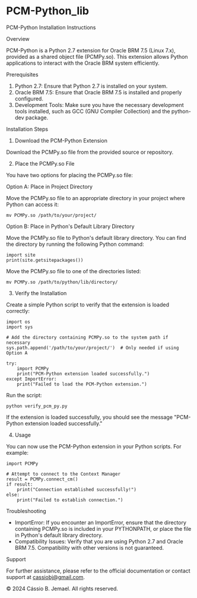 # PCM-Python_lib

PCM-Python Installation Instructions

Overview

PCM-Python is a Python 2.7 extension for Oracle BRM 7.5 (Linux 7.x), provided as a shared object file (PCMPy.so). This extension allows Python applications to interact with the Oracle BRM system efficiently.

Prerequisites

1. Python 2.7: Ensure that Python 2.7 is installed on your system.
2. Oracle BRM 7.5: Ensure that Oracle BRM 7.5 is installed and properly configured.
3. Development Tools: Make sure you have the necessary development tools installed, such as GCC (GNU Compiler Collection) and the python-dev package.

Installation Steps

1. Download the PCM-Python Extension

Download the PCMPy.so file from the provided source or repository.

2. Place the PCMPy.so File

You have two options for placing the PCMPy.so file:

Option A: Place in Project Directory

Move the PCMPy.so file to an appropriate directory in your project where Python can access it:

    mv PCMPy.so /path/to/your/project/

Option B: Place in Python's Default Library Directory

Move the PCMPy.so file to Python's default library directory. You can find the directory by running the following Python command:

    import site
    print(site.getsitepackages())

Move the PCMPy.so file to one of the directories listed:

    mv PCMPy.so /path/to/python/lib/directory/

3. Verify the Installation

Create a simple Python script to verify that the extension is loaded correctly:

    import os
    import sys

    # Add the directory containing PCMPy.so to the system path if necessary
    sys.path.append('/path/to/your/project/')  # Only needed if using Option A

    try:
        import PCMPy
        print("PCM-Python extension loaded successfully.")
    except ImportError:
        print("Failed to load the PCM-Python extension.")

Run the script:

    python verify_pcm_py.py

If the extension is loaded successfully, you should see the message "PCM-Python extension loaded successfully."

4. Usage

You can now use the PCM-Python extension in your Python scripts. For example:

    import PCMPy

    # Attempt to connect to the Context Manager
    result = PCMPy.connect_cm()
    if result:
        print("Connection established successfully!")
    else:
        print("Failed to establish connection.")

Troubleshooting

- ImportError: If you encounter an ImportError, ensure that the directory containing PCMPy.so is included in your PYTHONPATH, or place the file in Python's default library directory.
- Compatibility Issues: Verify that you are using Python 2.7 and Oracle BRM 7.5. Compatibility with other versions is not guaranteed.

Support

For further assistance, please refer to the official documentation or contact support at cassiobj@gmail.com.

© 2024 Cássio B. Jemael. All rights reserved.

